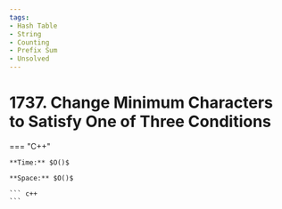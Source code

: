 ```yaml
---
tags:
- Hash Table
- String
- Counting
- Prefix Sum
- Unsolved
---
```



# 1737. Change Minimum Characters to Satisfy One of Three Conditions

=== "C++"

    **Time:** $O()$

    **Space:** $O()$

    ``` c++
    ```